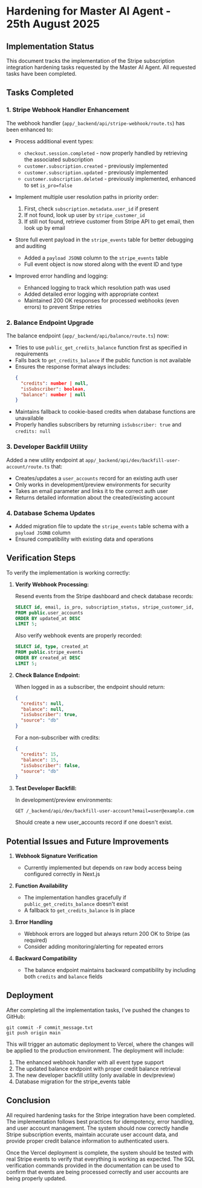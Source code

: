 # Hardening for Master AI Agent - 25th August 2025

## Implementation Status

This document tracks the implementation of the Stripe subscription integration hardening tasks requested by the Master AI Agent. All requested tasks have been completed.

## Tasks Completed

### 1. Stripe Webhook Handler Enhancement

The webhook handler (`app/_backend/api/stripe-webhook/route.ts`) has been enhanced to:

- Process additional event types:
  - `checkout.session.completed` - now properly handled by retrieving the associated subscription
  - `customer.subscription.created` - previously implemented
  - `customer.subscription.updated` - previously implemented
  - `customer.subscription.deleted` - previously implemented, enhanced to set `is_pro=false`

- Implement multiple user resolution paths in priority order:
  1. First, check `subscription.metadata.user_id` if present
  2. If not found, look up user by `stripe_customer_id`
  3. If still not found, retrieve customer from Stripe API to get email, then look up by email

- Store full event payload in the `stripe_events` table for better debugging and auditing
  - Added a `payload JSONB` column to the `stripe_events` table
  - Full event object is now stored along with the event ID and type

- Improved error handling and logging:
  - Enhanced logging to track which resolution path was used
  - Added detailed error logging with appropriate context
  - Maintained 200 OK responses for processed webhooks (even errors) to prevent Stripe retries

### 2. Balance Endpoint Upgrade

The balance endpoint (`app/_backend/api/balance/route.ts`) now:

- Tries to use `public_get_credits_balance` function first as specified in requirements
- Falls back to `get_credits_balance` if the public function is not available
- Ensures the response format always includes:
  ```json
  {
    "credits": number | null,
    "isSubscriber": boolean,
    "balance": number | null
  }
  ```
- Maintains fallback to cookie-based credits when database functions are unavailable
- Properly handles subscribers by returning `isSubscriber: true` and `credits: null`

### 3. Developer Backfill Utility

Added a new utility endpoint at `app/_backend/api/dev/backfill-user-account/route.ts` that:

- Creates/updates a `user_accounts` record for an existing auth user
- Only works in development/preview environments for security
- Takes an email parameter and links it to the correct auth user
- Returns detailed information about the created/existing account

### 4. Database Schema Updates

- Added migration file to update the `stripe_events` table schema with a `payload JSONB` column
- Ensured compatibility with existing data and operations

## Verification Steps

To verify the implementation is working correctly:

1. **Verify Webhook Processing:**
   
   Resend events from the Stripe dashboard and check database records:
   ```sql
   SELECT id, email, is_pro, subscription_status, stripe_customer_id, stripe_subscription_id
   FROM public.user_accounts
   ORDER BY updated_at DESC
   LIMIT 5;
   ```

   Also verify webhook events are properly recorded:
   ```sql
   SELECT id, type, created_at
   FROM public.stripe_events
   ORDER BY created_at DESC
   LIMIT 5;
   ```

2. **Check Balance Endpoint:**

   When logged in as a subscriber, the endpoint should return:
   ```json
   {
     "credits": null,
     "balance": null,
     "isSubscriber": true,
     "source": "db"
   }
   ```

   For a non-subscriber with credits:
   ```json
   {
     "credits": 15,
     "balance": 15,
     "isSubscriber": false,
     "source": "db"
   }
   ```

3. **Test Developer Backfill:**

   In development/preview environments:
   ```
   GET /_backend/api/dev/backfill-user-account?email=user@example.com
   ```

   Should create a new user_accounts record if one doesn't exist.

## Potential Issues and Future Improvements

1. **Webhook Signature Verification**
   - Currently implemented but depends on raw body access being configured correctly in Next.js

2. **Function Availability**
   - The implementation handles gracefully if `public_get_credits_balance` doesn't exist
   - A fallback to `get_credits_balance` is in place

3. **Error Handling**
   - Webhook errors are logged but always return 200 OK to Stripe (as required)
   - Consider adding monitoring/alerting for repeated errors

4. **Backward Compatibility**
   - The balance endpoint maintains backward compatibility by including both `credits` and `balance` fields

## Deployment

After completing all the implementation tasks, I've pushed the changes to GitHub:

```
git commit -F commit_message.txt
git push origin main
```

This will trigger an automatic deployment to Vercel, where the changes will be applied to the production environment. The deployment will include:

1. The enhanced webhook handler with all event type support
2. The updated balance endpoint with proper credit balance retrieval
3. The new developer backfill utility (only available in dev/preview)
4. Database migration for the stripe_events table

## Conclusion

All required hardening tasks for the Stripe integration have been completed. The implementation follows best practices for idempotency, error handling, and user account management. The system should now correctly handle Stripe subscription events, maintain accurate user account data, and provide proper credit balance information to authenticated users.

Once the Vercel deployment is complete, the system should be tested with real Stripe events to verify that everything is working as expected. The SQL verification commands provided in the documentation can be used to confirm that events are being processed correctly and user accounts are being properly updated.
